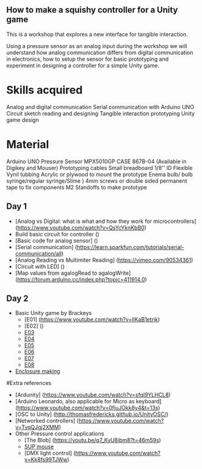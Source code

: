 ## How to make a squishy controller for a Unity game

This is a workshop that explores a new interface for tangible interaction.

Using a pressure sensor as an analog input during the workshop we will understand how analog communication differs from digital communication in electronics, how to setup the sensor for basic prototyping and experiment in designing a controller for a simple Unity game.

# Skills acquired
Analog and digital communication
Serial communication with Arduino UNO 
Circuit sketch reading and designing
Tangible interaction prototyping
Unity game design

# Material
Arduino UNO 
Pressure Sensor MPX5010GP CASE 867B-04 (Available in Digikey and Mouser)
Prototyping cables 
Small breadboard
1/8'' ID Flexible Vynil tubbing 
Acrylic or plywood to mount the prototype 
Enema bulb/ bulb syringe/regular syringe/Slime )
4mm screws or double sided permanent tape to fix components
M2 Standoffs to make prototype

## Day 1 
- [Analog vs Digital: what is what and how they work for microcontrollers] (https://www.youtube.com/watch?v=QsYcYknKbB0)
- Build basic circuit for controller ()
- [Basic code for analog sensor] ()
- [Serial communication] (https://learn.sparkfun.com/tutorials/serial-communication/all)
- [Analog Reading vs Multimiter Reading] (https://vimeo.com/90534361)
- [Circuit with LED] ()
- [Map values from agalogRead to agalogWrite] (https://forum.arduino.cc/index.php?topic=411914.0)

## Day 2
- Basic Unity game by Brackeys
  * [E01] (https://www.youtube.com/watch?v=IlKaB1etrik)
  * [E02] ()
  * [E03]()
  * [E04]()
  * [E05]()
  * [E06]()
  * [E07]()
  * [E08]()
- [Enclosure making](https://www.ponoko.com/blog/how-to-make/making-enclosures-for-electronics-with-ponoko/)

#Extra references
- [Ardunity] (https://www.youtube.com/watch?v=sfqI9YLHCL8)
- [Arduino Leonardo, also applicable for Micro as keyboard] (https://www.youtube.com/watch?v=0fjuJOkk8y4&t=13s)
- [OSC to Unity] (http://thomasfredericks.github.io/UnityOSC/)
- [Networked controllers] (https://www.youtube.com/watch?v=TvqQJgj2XMM)
- Other Pressure control applications
  * [The Blob] (https://youtu.be/q7_KyU8ibm8?t=46m59s)
  * [SUP mouse](https://www.instructables.com/id/The-Sup-a-Mouse-for-Quadriplegics-Low-Cost-and-Ope/)
  * [DMX light control] (https://www.youtube.com/watch?v=Kk8fs99TJWw)
  

